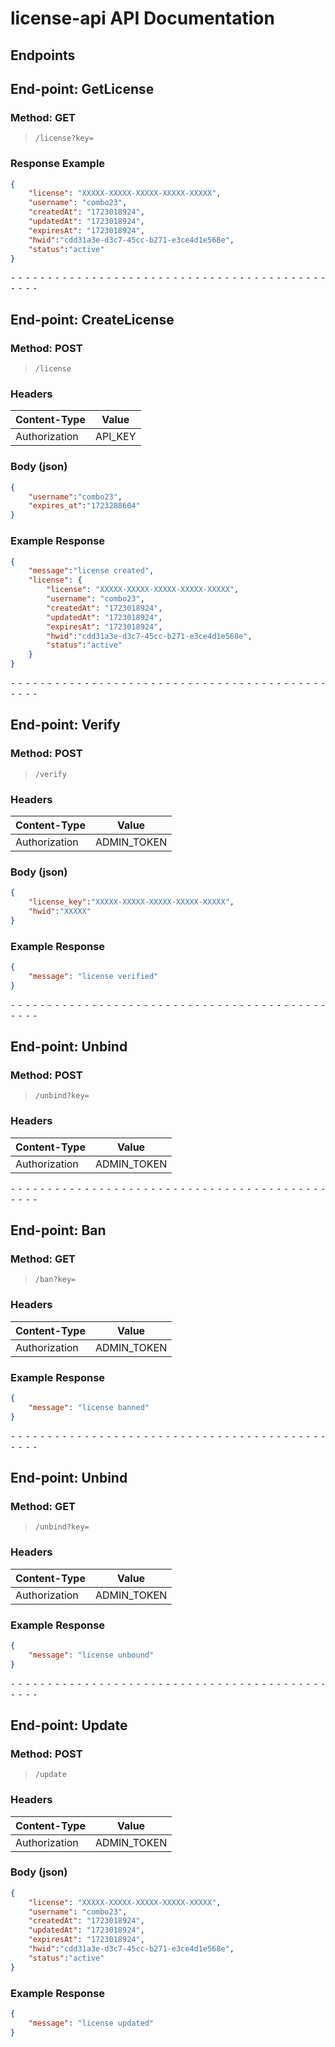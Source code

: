 # license-api API Documentation

## Endpoints

## End-point: GetLicense
### Method: GET
>```
>/license?key=
>```

### Response Example

```json
{
    "license": "XXXXX-XXXXX-XXXXX-XXXXX-XXXXX",
    "username": "combo23",
    "createdAt": "1723018924",
    "updatedAt": "1723018924",
    "expiresAt": "1723018924",
    "hwid":"cdd31a3e-d3c7-45cc-b271-e3ce4d1e568e",
    "status":"active"
}
```

⁃ ⁃ ⁃ ⁃ ⁃ ⁃ ⁃ ⁃ ⁃ ⁃ ⁃ ⁃ ⁃ ⁃ ⁃ ⁃ ⁃ ⁃ ⁃ ⁃ ⁃ ⁃ ⁃ ⁃ ⁃ ⁃ ⁃ ⁃ ⁃ ⁃ ⁃ ⁃ ⁃ ⁃ ⁃ ⁃ ⁃ ⁃ ⁃ ⁃ ⁃ ⁃ ⁃ ⁃ ⁃ ⁃ ⁃

## End-point: CreateLicense
### Method: POST
>```
>/license
>```
### Headers

|Content-Type|Value|
|---|---|
|Authorization|API_KEY|

### Body (**json**)

```json
{
    "username":"combo23",
    "expires_at":"1723288604"
}
```

### Example Response

```json
{
    "message":"license created",
    "license": {
        "license": "XXXXX-XXXXX-XXXXX-XXXXX-XXXXX",
        "username": "combo23",
        "createdAt": "1723018924",
        "updatedAt": "1723018924",
        "expiresAt": "1723018924",
        "hwid":"cdd31a3e-d3c7-45cc-b271-e3ce4d1e568e",
        "status":"active"
    }
}
```

⁃ ⁃ ⁃ ⁃ ⁃ ⁃ ⁃ ⁃ ⁃ ⁃ ⁃ ⁃ ⁃ ⁃ ⁃ ⁃ ⁃ ⁃ ⁃ ⁃ ⁃ ⁃ ⁃ ⁃ ⁃ ⁃ ⁃ ⁃ ⁃ ⁃ ⁃ ⁃ ⁃ ⁃ ⁃ ⁃ ⁃ ⁃ ⁃ ⁃ ⁃ ⁃ ⁃ ⁃ ⁃ ⁃ ⁃


## End-point: Verify
### Method: POST
>```
>/verify
>```

### Headers

|Content-Type|Value|
|---|---|
|Authorization|ADMIN_TOKEN|

### Body (**json**)

```json
{
    "license_key":"XXXXX-XXXXX-XXXXX-XXXXX-XXXXX",
    "hwid":"XXXXX"
}
```

### Example Response

```json
{
    "message": "license verified"
}
```

⁃ ⁃ ⁃ ⁃ ⁃ ⁃ ⁃ ⁃ ⁃ ⁃ ⁃ ⁃ ⁃ ⁃ ⁃ ⁃ ⁃ ⁃ ⁃ ⁃ ⁃ ⁃ ⁃ ⁃ ⁃ ⁃ ⁃ ⁃ ⁃ ⁃ ⁃ ⁃ ⁃ ⁃ ⁃ ⁃ ⁃ ⁃ ⁃ ⁃ ⁃ ⁃ ⁃ ⁃ ⁃ ⁃ ⁃


## End-point: Unbind
### Method: POST
>```
>/unbind?key=
>```

### Headers

|Content-Type|Value|
|---|---|
|Authorization|ADMIN_TOKEN|


⁃ ⁃ ⁃ ⁃ ⁃ ⁃ ⁃ ⁃ ⁃ ⁃ ⁃ ⁃ ⁃ ⁃ ⁃ ⁃ ⁃ ⁃ ⁃ ⁃ ⁃ ⁃ ⁃ ⁃ ⁃ ⁃ ⁃ ⁃ ⁃ ⁃ ⁃ ⁃ ⁃ ⁃ ⁃ ⁃ ⁃ ⁃ ⁃ ⁃ ⁃ ⁃ ⁃ ⁃ ⁃ ⁃ ⁃


## End-point: Ban
### Method: GET
>```
>/ban?key=
>```

### Headers

|Content-Type|Value|
|---|---|
|Authorization|ADMIN_TOKEN|

### Example Response

```json
{
    "message": "license banned"
}
```

⁃ ⁃ ⁃ ⁃ ⁃ ⁃ ⁃ ⁃ ⁃ ⁃ ⁃ ⁃ ⁃ ⁃ ⁃ ⁃ ⁃ ⁃ ⁃ ⁃ ⁃ ⁃ ⁃ ⁃ ⁃ ⁃ ⁃ ⁃ ⁃ ⁃ ⁃ ⁃ ⁃ ⁃ ⁃ ⁃ ⁃ ⁃ ⁃ ⁃ ⁃ ⁃ ⁃ ⁃ ⁃ ⁃ ⁃


## End-point: Unbind
### Method: GET
>```
>/unbind?key=
>```

### Headers

|Content-Type|Value|
|---|---|
|Authorization|ADMIN_TOKEN|

### Example Response

```json
{
    "message": "license unbound"
}
```

⁃ ⁃ ⁃ ⁃ ⁃ ⁃ ⁃ ⁃ ⁃ ⁃ ⁃ ⁃ ⁃ ⁃ ⁃ ⁃ ⁃ ⁃ ⁃ ⁃ ⁃ ⁃ ⁃ ⁃ ⁃ ⁃ ⁃ ⁃ ⁃ ⁃ ⁃ ⁃ ⁃ ⁃ ⁃ ⁃ ⁃ ⁃ ⁃ ⁃ ⁃ ⁃ ⁃ ⁃ ⁃ ⁃ ⁃


## End-point: Update
### Method: POST
>```
>/update
>```

### Headers

|Content-Type|Value|
|---|---|
|Authorization|ADMIN_TOKEN|

### Body (**json**)

```json
{
    "license": "XXXXX-XXXXX-XXXXX-XXXXX-XXXXX",
    "username": "combo23",
    "createdAt": "1723018924",
    "updatedAt": "1723018924",
    "expiresAt": "1723018924",
    "hwid":"cdd31a3e-d3c7-45cc-b271-e3ce4d1e568e",
    "status":"active"
}
```

### Example Response

```json
{
    "message": "license updated"
}
```
